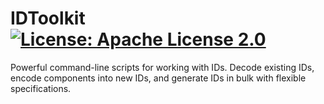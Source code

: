 # IDToolkit [![License: Apache License 2.0](https://img.shields.io/badge/license-Apache%202.0-blue?style=flat-square)](https://opensource.org/license/apache-2-0)

Powerful command-line scripts for working with IDs. Decode existing IDs, encode components into new IDs, and generate IDs in bulk with flexible specifications.
